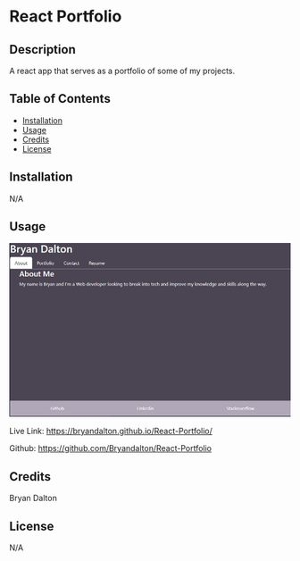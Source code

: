 # React Portfolio

## Description

A react app that serves as a portfolio of some of my projects.

## Table of Contents

- [Installation](#installation)
- [Usage](#usage)
- [Credits](#credits)
- [License](#license)

## Installation

N/A

## Usage

![Portfolio-Screenshot](./public/images/React-Portfolio-Screenshot.JPG)

Live Link: https://bryandalton.github.io/React-Portfolio/

Github: https://github.com/Bryandalton/React-Portfolio

## Credits

Bryan Dalton

## License

N/A